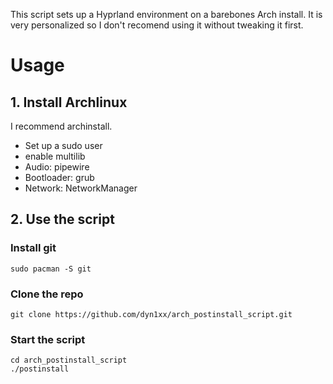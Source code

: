This script sets up a Hyprland environment on a barebones Arch install. It is very personalized so I don't recomend using it without tweaking it first.

# Usage

## 1. Install Archlinux

I recommend archinstall.

- Set up a sudo user
- enable multilib
- Audio: pipewire
- Bootloader: grub
- Network: NetworkManager

## 2. Use the script

### Install git

```
sudo pacman -S git
```

### Clone the repo

```
git clone https://github.com/dyn1xx/arch_postinstall_script.git
```

### Start the script

```
cd arch_postinstall_script
./postinstall
```
